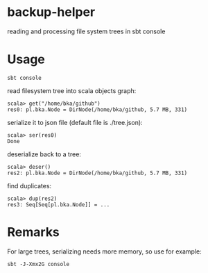 # backup-helper
reading and processing file system trees in sbt console

Usage
=====

    sbt console

read filesystem tree into scala objects graph:

    scala> get("/home/bka/github")
    res0: pl.bka.Node = DirNode(/home/bka/github, 5.7 MB, 331)

serialize it to json file (default file is ./tree.json):

    scala> ser(res0)
    Done

deserialize back to a tree:

    scala> deser()
    res2: pl.bka.Node = DirNode(/home/bka/github, 5.7 MB, 331)

find duplicates:

    scala> dup(res2)
    res3: Seq[Seq[pl.bka.Node]] = ...

Remarks
======

For large trees, serializing needs more memory, so use for example:
    
    sbt -J-Xmx2G console


